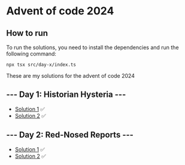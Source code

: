# Advent of code 2024

## How to run

To run the solutions, you need to install the dependencies and run the following command:

```
npx tsx src/day-x/index.ts
```

These are my solutions for the advent of code 2024

## --- Day 1: Historian Hysteria ---

- [Solution 1](src/day-1/1-solution.ts) ✅
- [Solution 2](src/day-1/2-solution.ts) ✅

## --- Day 2: Red-Nosed Reports ---

- [Solution 1](src/day-2/1-solution.ts) ✅
- [Solution 2](src/day-2/2-solution.ts) ✅
